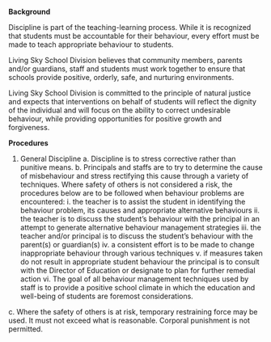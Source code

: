 **Background**

Discipline is part of the teaching-learning process. While it is recognized that students must be accountable for their behaviour, every effort must be made to teach appropriate behaviour to students.

Living Sky School Division believes that community members, parents and/or guardians, staff and students must work together to ensure that schools provide positive, orderly, safe, and nurturing environments.

Living Sky School Division is committed to the principle of natural justice and expects that interventions on behalf of students will reflect the dignity of the individual and will focus on the ability to correct undesirable behaviour, while providing opportunities for positive growth and forgiveness.


**Procedures**

1.	General Discipline
a.	Discipline is to stress corrective rather than punitive means.
b.	Principals and staffs are to try to determine the cause of misbehaviour and stress rectifying this cause through a variety of techniques. Where safety of others is not considered a risk, the procedures below are to be followed when behaviour problems are encountered:
i.	the teacher is to assist the student in identifying the behaviour problem, its causes and appropriate alternative behaviours
ii.	the teacher is to discuss the student’s behaviour with the principal in an attempt to generate alternative behaviour management strategies
iii.	the teacher and/or principal is to discuss the student’s behaviour with the parent(s) or guardian(s)
iv.	a consistent effort is to be made to change inappropriate behaviour through various techniques 
v.	if measures taken do not result in appropriate student behaviour the principal is to consult with the Director of Education or designate to plan for further remedial action
vi.	The goal of all behaviour management techniques used by staff is to provide a positive school climate in which the education and well-being of students are foremost considerations.

c.	Where the safety of others is at risk, temporary restraining force may be used. It must not exceed what is reasonable. Corporal punishment is not permitted.
